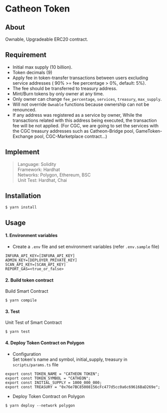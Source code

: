 # Catheon Token

## About
Ownable, Upgradeable ERC20 contract.

## Requirement
- Initial max supply (10 billion).
- Token decimals (9)
- Apply fee in token-transfer transactions between users excluding service addresses ( 90% >= fee percentage > 0%, default: 5%).
- The fee should be transferred to treasury address.
- Mint/Burn tokens by only owner at any time.
- Only owner can change `fee_percentage`, `services`, `treasury`, `max_supply`.
- Will not override `Ownable` functions because ownership can not be renounced.
- If any address was registered as a service by owner, While the transactions related with this address being executed, the transaction fee will be not applied.
  (For CGC, we are going to set the services with the CGC treasury addresses such as Catheon-Bridge pool, GameToken-Exchange pool, CGC-Marketplace contract...)

## Implement
> Language: Solidity  
> Framework: Hardhat  
> Networks: Polygon, Ethereum, BSC  
> Unit Test: Hardhat, Chai

## Installation
```shell
$ yarn install
```

## Usage

#### 1. Environment variables
- Create a `.env` file and set environment variables (refer `.env.sample` file)
```
INFURA_API_KEY=[INFURA_API_KEY]
ADMIN_KEY=[DEPLOYER_PRIVATE_KEY]
SCAN_API_KEY=[SCAN_API_KEY]
REPORT_GAS=<true_or_false>
```

#### 2. Build token contract
Build Smart Contract
```shell
$ yarn compile
```

#### 3. Test
Unit Test of Smart Contract
```shell
$ yarn test
```

#### 4. Deploy Token Contract on Polygon

- Configuration  
  Set token's name and symbol, initial_supply, treasury in `scripts/params.ts` file

```shell
export const TOKEN_NAME = "CATHEON TOKEN";
export const TOKEN_SYMBOL = "CATHEON";
export const INITIAL_SUPPLY = 1000_000_000;
export const TREASURY = "0x76e7BC85008156cFc477d5cc0a6c69616BaD269e";
```

- Deploy Token Contract on Polygon

```shell
$ yarn deploy --network polygon
```
